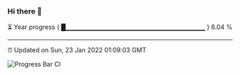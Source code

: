 ### Hi there 👋

⏳ Year progress { █▁▁▁▁▁▁▁▁▁▁▁▁▁▁▁▁▁▁▁▁▁▁▁▁▁▁▁▁▁ } 6.04 %

---

⏰ Updated on Sun, 23 Jan 2022 01:09:03 GMT

![Progress Bar CI](https://github.com/ZhaoGui/ZhaoGui/workflows/Progress%20Bar%20CI/badge.svg)
